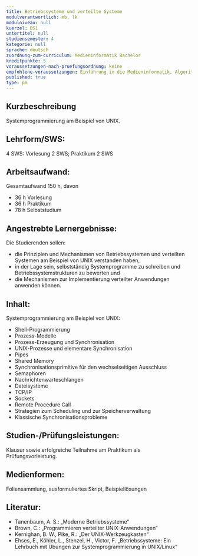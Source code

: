 ```yaml
---
title: Betriebssysteme und verteilte Systeme
modulverantwortlich: mb, lk
modulniveau: null
kuerzel: BS1
untertitel: null
studiensemester: 4
kategorie: null
sprache: deutsch
zuordnung-zum-curriculum: Medieninformatik Bachelor
kreditpunkte: 5
voraussetzungen-nach-pruefungsordnung: keine
empfohlene-voraussetzungen: Einführung in die Medieninformatik, Algorithmen und Programmierung
published: true
type: pm
---
```


## Kurzbeschreibung
Systemprogrammierung am Beispiel von UNIX.

## Lehrform/SWS: 
4 SWS: Vorlesung 2 SWS; Praktikum 2 SWS

## Arbeitsaufwand: 
Gesamtaufwand 150 h, davon 

- 36 h Vorlesung 
- 36 h Praktikum
- 78 h Selbststudium 

## Angestrebte Lernergebnisse:

Die Studierenden sollen:

- die Prinzipien und Mechanismen von Betriebssystemen und verteilten Systemen am Beispiel von UNIX verstanden haben,
- in der Lage sein, selbstständig Systemprogramme zu schreiben und Betriebssystemstrukturen zu bewerten und
- die Mechanismen zur Implementierung verteilter Anwendungen anwenden können.

## Inhalt:

Systemprogrammierung am Beispiel von UNIX: 
- Shell-Programmierung
- Prozess-Modelle
- Prozess-Erzeugung und Synchronisation
- UNIX-Prozesse und elementare Synchronisation
- Pipes
- Shared Memory
- Synchronisationsprimitive für den wechselseitigen Ausschluss
- Semaphoren
- Nachrichtenwarteschlangen
- Dateisysteme
- TCP/IP
- Sockets
- Remote Procedure Call
- Strategien zum Scheduling und zur Speicherverwaltung
- Klassische Synchronisationsprobleme

## Studien-/Prüfungsleistungen:
Klausur sowie erfolgreiche Teilnahme am Praktikum als Prüfungsvorleistung.

## Medienformen:
Foliensammlung, ausformuliertes Skript, Beispiellösungen

## Literatur:
+ Tanenbaum, A. S.: „Moderne Betriebssysteme“
+ Brown, C.: „Programmieren verteilter UNIX-Anwendungen“
+ Kernighan, B. W., Pike, R.: „Der UNIX-Werkzeugkasten“
+ Ehses, E., Köhler, L., Stenzel, H., Victor, F. „Betriebssysteme: Ein Lehrbuch mit Übungen zur Systemprogrammierung in UNIX/Linux“

